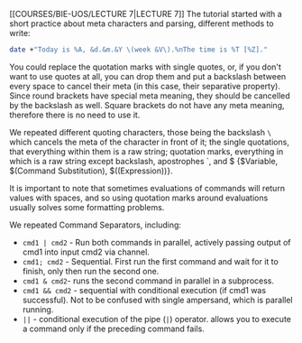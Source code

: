 [[COURSES/BIE-UOS/LECTURE 7|LECTURE 7]]
The tutorial started with a short practice about meta characters and parsing, different methods to write:
```sh
date +"Today is %A, &d.&m.&Y \(week &V\).%nThe time is %T [%Z]."
```
You could replace the quotation marks with single quotes, or, if you don't want to use quotes at all, you can drop them and put a backslash between every space to cancel their meta (in this case, their separative property). Since round brackets have special meta meaning, they should be cancelled by the backslash as well. Square brackets do not have any meta meaning, therefore there is no need to use it.

We repeated different quoting characters, those being the backslash `\` which cancels the meta of the character in front of it; the single quotations, that everything within them is a raw string; quotation marks, everything in which is a raw string except backslash, apostrophes \`, and $ {$Variable, $(Command Substitution), $((Expression))}.

It is important to note that sometimes evaluations of commands will return values with spaces, and so using quotation marks around evaluations usually solves some formatting problems.

We repeated Command Separators, including:
- `cmd1 | cmd2` - Run both commands in parallel, actively passing output of cmd1 into input cmd2 via channel.
- `cmd1; cmd2` - Sequential. First run the first command and wait for it to finish, only then run the second one.
- `cmd1 & cmd2`- runs the second command in parallel in a subprocess.
- `cmd1 && cmd2` - sequential with conditional execution (if cmd1 was successful). Not to be confused with single ampersand, which is parallel running.
- `||` - conditional execution of the pipe (`|`) operator. allows you to execute a command only if the preceding command fails.



